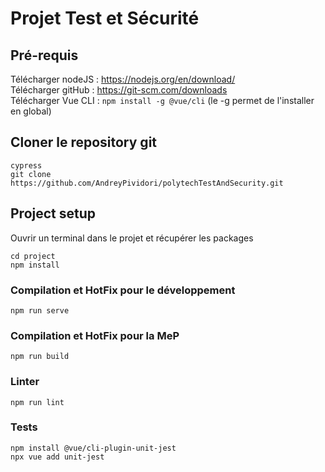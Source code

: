 # Projet Test et Sécurité

## Pré-requis 
Télécharger nodeJS : https://nodejs.org/en/download/  
Télécharger gitHub : https://git-scm.com/downloads  
Télécharger Vue CLI : ```npm install -g @vue/cli``` (le -g permet de l'installer en global)

## Cloner le repository git
```
cypress
git clone https://github.com/AndreyPividori/polytechTestAndSecurity.git
```

## Project setup
Ouvrir un terminal dans le projet et récupérer les packages
```
cd project  
npm install  
```

### Compilation et HotFix pour le développement 
```
npm run serve
```

### Compilation et HotFix pour la MeP
```
npm run build
```

### Linter
```
npm run lint
```

### Tests
```
npm install @vue/cli-plugin-unit-jest
npx vue add unit-jest
```

